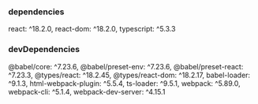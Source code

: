 ### dependencies

react: ^18.2.0,
react-dom: ^18.2.0,
typescript: ^5.3.3

### devDependencies

@babel/core: ^7.23.6,
@babel/preset-env: ^7.23.6,
@babel/preset-react: ^7.23.3,
@types/react: ^18.2.45,
@types/react-dom: ^18.2.17,
babel-loader: ^9.1.3,
html-webpack-plugin: ^5.5.4,
ts-loader: ^9.5.1,
webpack: ^5.89.0,
webpack-cli: ^5.1.4,
webpack-dev-server: ^4.15.1
